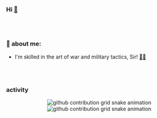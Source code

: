 ### Hi [👋](https://github.com/f1f47a2/f1f47a2/blob/main/hi.md)

<br><br>
### 🤵 about me:
  - I'm skilled in the art of war and military tactics, Sir! [👑🏰](https://youtu.be/NAErBJlDNLc?t=104)

<br><br>


### activity

<p align="center"><img src="https://raw.githubusercontent.com/aksalsf/aksalsf/output/github-contribution-grid-snake-dark.svg#gh-dark-mode-only" alt="github contribution grid snake animation"><img src="https://raw.githubusercontent.com/aksalsf/aksalsf/output/github-contribution-grid-snake.svg#gh-light-mode-only" alt="github contribution grid snake animation"></p>


